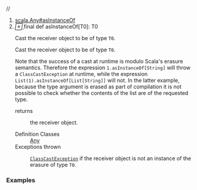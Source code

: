 //
<ol>
<li><a href="https://www.scala-lang.org/api/2.12.3/scala/collection/mutable/ArrayBuffer.html#asInstanceOf[T0]:T0">scala.Any#asInstanceOf</a></li>
<li name="scala.Any#asInstanceOf" visbl="pub" class="indented0 " data-isabs="false" fullcomment="yes" group="Ungrouped"> <a id="asInstanceOf[T0]:T0"></a> <span class="permalink"> <a href="../../../scala/collection/mutable/ArrayBuffer.html#asInstanceOf[T0]:T0" title="Permalink"> <i class="material-icons"></i> </a> </span> <span class="modifier_kind"> <span class="modifier">final </span> <span class="kind">def</span> </span> <span class="symbol"> <span class="name">asInstanceOf</span><span class="tparams">[<span name="T0">T0</span>]</span><span class="result">: <span class="extype" name="scala.Any.asInstanceOf.T0">T0</span></span> </span> <p class="shortcomment cmt">Cast the receiver object to be of type <code>T0</code>.</p>
 <div class="fullcomment">
  <div class="comment cmt">
   <p>Cast the receiver object to be of type <code>T0</code>.</p>
   <p> Note that the success of a cast at runtime is modulo Scala's erasure semantics. Therefore the expression <code>1.asInstanceOf[String]</code> will throw a <code>ClassCastException</code> at runtime, while the expression <code>List(1).asInstanceOf[List[String]]</code> will not. In the latter example, because the type argument is erased as part of compilation it is not possible to check whether the contents of the list are of the requested type. </p>
  </div>
  <dl class="paramcmts block">
   <dt>
    returns
   </dt>
   <dd class="cmt">
    <p>the receiver object.</p>
   </dd>
  </dl>
  <dl class="attributes block"> 
   <dt>
    Definition Classes
   </dt>
   <dd>
    <a href="../../Any.html" class="extype" name="scala.Any">Any</a>
   </dd>
   <dt>
    Exceptions thrown
   </dt>
   <dd>
    <span class="cmt"><p><a href="../../index.html#ClassCastException=ClassCastException" class="extmbr" name="scala.ClassCastException"><code>ClassCastException</code></a> if the receiver object is not an instance of the erasure of type <code>T0</code>.</p></span>
   </dd>
  </dl>
 </div> </li>
        </ol>


### Examples















